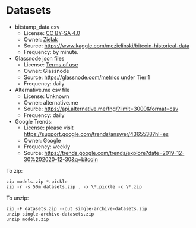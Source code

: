 # Datasets

- bitstamp_data.csv
  - License: [CC BY-SA 4.0](https://creativecommons.org/licenses/by-sa/4.0/)
  - Owner: [Zielak](https://www.kaggle.com/mczielinski)
  - Source: https://www.kaggle.com/mczielinski/bitcoin-historical-data
  - Frequency: by minute.
- Glassnode json files
  - License: [Terms of use](https://glassnode.com/terms-and-conditions)
  - Owner: Glassnode
  - Source: https://glassnode.com/metrics under Tier 1
  - Frequency: daily 
- Alternative.me csv file
  - License: Unknown
  - Owner: alternative.me
  - Source: https://api.alternative.me/fng/?limit=3000&format=csv
  - Frequency: daily
- Google Trends:
  - License: please visit https://support.google.com/trends/answer/4365538?hl=es
  - Owner: Google
  - Frequency: weekly
  - Source: https://trends.google.com/trends/explore?date=2019-12-30%202020-12-30&q=bitcoin

To zip:

```
zip models.zip *.pickle
zip -r -s 50m datasets.zip . -x \*.pickle -x \*.zip
```

To unzip:

```
zip -F datasets.zip --out single-archive-datasets.zip
unzip single-archive-datasets.zip
unzip models.zip
```
